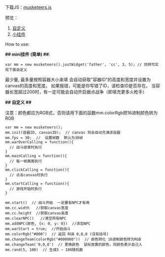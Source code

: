 下载JS：[musketeers.js](musketeers.js)

预览：
1. [自定义](game.html)
2. [小挂件](widget.html)

How to use:

__## mini挂件 (简单) ##__:

```
var mm = new musketeers().justWidget('father', 'cc', 3, 5); // 同样可实现下面自定义
```
最少量, 最多量按照容器大小来填
会自动获取"容器ID"的高度和宽度并设置为canvas的高度和宽度。
如果报错，可能是你写错了ID，请检查ID是否存在。
当容器长宽超过200时，有一定可能会自动开启据点战争（即填充更多火枪手）

__## 自定义  ##__

注意：颜色都应为RGB式，否则请用下面的函数mm.colorRgb把16进制颜色转为RGB

```
var mm = new musketeers();
mm.init(容器ID, canvasID);  // canvas 将会自动充满该容器
mm.fps = 30;  //  设置帧数  默认为30帧
mm.warOverCalling = function(){
  // 战斗结束时执行
}
mm.mainCalling = function(){
  // 每一帧画面执行
}
mm.clickCalling = function(){
  // 点击canvas时执行
}
mm.startCalling = function(){
  // 游戏开始时执行
}

mm.start()  // 战斗开始  一定要有NPC才有用
mm.cc.width   //获取canvas宽度
mm.cc.height  //获取canvas高度
mm.clearNPC()   //清空所有NPC
mm.addNPC(颜色, {x: 0, y: 0})  //添加NPC  
mm.warStart = true;  //开始战斗
mm.colorRgb("#000")  // 返回 RGB 0,0,0 (没有括号)
mm.changeTeam(colorRgb("#000000"))  // 颜色转化 16进制颜色转为RGB
mm.changeTeam('0,0,0')  // 更换颜色  鼠标放置的颜色，同颜色表示自己人
mm.rand(5, 100)  // 生成5 ~ 100随机数
```